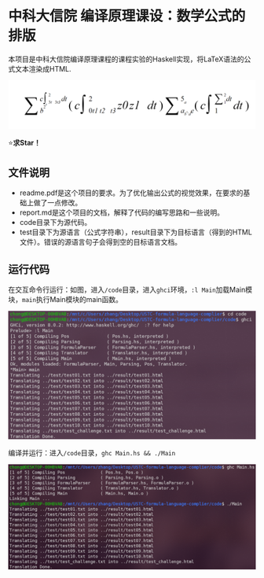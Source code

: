 # 中科大信院 编译原理课设：数学公式的排版

本项目是中科大信院编译原理课程的课程实验的Haskell实现，将LaTeX语法的公式文本渲染成HTML. 

![test_effect](fig/test_effect.png)

⭐**求Star！**

## 文件说明

* readme.pdf是这个项目的要求。为了优化输出公式的视觉效果，在要求的基础上做了一点修改。
* report.md是这个项目的文档，解释了代码的编写思路和一些说明。
* code目录下为源代码。
* test目录下为源语言（公式字符串），result目录下为目标语言（得到的HTML文件）。错误的源语言句子会得到空的目标语言文档。

## 运行代码

在交互命令行运行：如图，进入`/code`目录，进入`ghci`环境，`:l Main`加载Main模块，`main`执行Main模块的main函数。

![run](fig/run.png)

编译并运行：进入`/code`目录，`ghc Main.hs && ./Main`

![compile](fig/compile.png)

